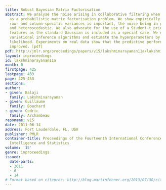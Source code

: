 ```yaml
---
title: Robust Bayesian Matrix Factorisation
abstract: We analyse the noise arising in collaborative filtering when formalised
  as a probabilistic matrix factorisation problem. We show empirically that modelling
  row- and column-specific variances is important, the noise being in general non-Gaussian
  and heteroscedastic. We also advocate for the use of a Student-t prior for the latent
  features as the standard Gaussian is included as a special case. We derive several
  variational inference algorithms and estimate the hyperparameters by type-II maximum
  likelihood. Experiments on real data show that the predictive performance is significantly
  improved. [pdf]
pdf: http://jmlr.org/proceedings/papers/v15/lakshminarayanan11a/lakshminarayanan11a.pdf
layout: inproceedings
id: lakshminarayanan11a
month: 0
firstpage: 425
lastpage: 433
page: 425-433
sections: 
author:
- given: Balaji
  family: Lakshminarayanan
- given: Guillaume
  family: Bouchard
- given: Cedric
  family: Archambeau
reponame: v15
date: 2011-06-14
address: Fort Lauderdale, FL, USA
publisher: PMLR
container-title: Proceedings of the Fourteenth International Conference on Artificial
  Intelligence and Statistics
volume: '15'
genre: inproceedings
issued:
  date-parts:
  - 2011
  - 6
  - 14
# Format based on citeproc: http://blog.martinfenner.org/2013/07/30/citeproc-yaml-for-bibliographies/
---
```

